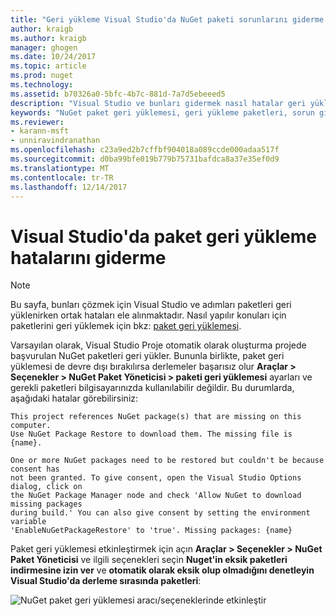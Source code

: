 ```yaml
---
title: "Geri yükleme Visual Studio'da NuGet paketi sorunlarını giderme | Microsoft Docs"
author: kraigb
ms.author: kraigb
manager: ghogen
ms.date: 10/24/2017
ms.topic: article
ms.prod: nuget
ms.technology: 
ms.assetid: b70326a0-5bfc-4b7c-881d-7a7d5ebeeed5
description: "Visual Studio ve bunları gidermek nasıl hatalar geri yükleme ortak NuGet açıklaması."
keywords: "NuGet paket geri yüklemesi, geri yükleme paketleri, sorun giderme, sorun giderme"
ms.reviewer:
- karann-msft
- unniravindranathan
ms.openlocfilehash: c23a9ed2b7cffbf904018a089ccde000adaa517f
ms.sourcegitcommit: d0ba99bfe019b779b75731bafdca8a37e35ef0d9
ms.translationtype: MT
ms.contentlocale: tr-TR
ms.lasthandoff: 12/14/2017
---
```

# <a name="troubleshooting-package-restore-errors-in-visual-studio"></a>Visual Studio'da paket geri yükleme hatalarını giderme

> [!Note]
> Bu sayfa, bunları çözmek için Visual Studio ve adımları paketleri geri yüklenirken ortak hataları ele alınmaktadır. Nasıl yapılır konuları için paketlerini geri yüklemek için bkz: [paket geri yüklemesi](../Consume-Packages/Package-Restore.md#enabling-and-disabling-package-restore).

Varsayılan olarak, Visual Studio Proje otomatik olarak oluşturma projede başvurulan NuGet paketleri geri yükler. Bununla birlikte, paket geri yüklemesi de devre dışı bırakılırsa derlemeler başarısız olur **Araçlar > Seçenekler > NuGet Paket Yöneticisi > paketi geri yüklemesi** ayarları ve gerekli paketleri bilgisayarınızda kullanılabilir değildir. Bu durumlarda, aşağıdaki hatalar görebilirsiniz:

```
This project references NuGet package(s) that are missing on this computer.
Use NuGet Package Restore to download them. The missing file is {name}.
```

```
One or more NuGet packages need to be restored but couldn't be because consent has
not been granted. To give consent, open the Visual Studio Options dialog, click on
the NuGet Package Manager node and check 'Allow NuGet to download missing packages
during build.' You can also give consent by setting the environment variable
'EnableNuGetPackageRestore' to 'true'. Missing packages: {name} 
```

Paket geri yüklemesi etkinleştirmek için açın **Araçlar > Seçenekler > NuGet Paket Yöneticisi** ve ilgili seçenekleri seçin **Nuget'in eksik paketleri indirmesine izin ver** ve **otomatik olarak eksik olup olmadığını denetleyin Visual Studio'da derleme sırasında paketleri**:

![NuGet paket geri yüklemesi aracı/seçeneklerinde etkinleştir](../Consume-Packages/media/restore-01-autorestoreoptions.png)

